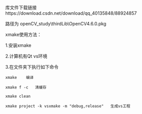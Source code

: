 库文件下载链接https://download.csdn.net/download/qq_40135848/88924857

路径为  openCV_study\thirdLib\OpenCV4.6.0.pkg

xmake使用方法：

1.安装xmake

2.计算机有Qt vs环境

3.在文件夹下执行如下命令

~~~
xmake    编译

xmake f -c   清缓存

xmake clean  

xmake project -k vsxmake -m "debug,release"   生成vs工程
~~~